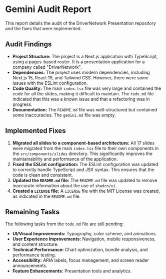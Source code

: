 
# Gemini Audit Report

This report details the audit of the DriverNetwork Presentation repository and the fixes that were implemented.

## Audit Findings

* **Project Structure:** The project is a Next.js application with TypeScript, using a pages-based router. It is a presentation application for a company called "DriverNetwork".
* **Dependencies:** The project uses modern dependencies, including Next.js 15, React 19, and Tailwind CSS. However, there were some issues with the ESLint configuration.
* **Code Quality:** The main `index.tsx` file was very large and contained the code for all the slides, making it difficult to maintain. The `todo.md` file indicated that this was a known issue and that a refactoring was in progress.
* **Documentation:** The `README.md` file was well-structured but contained some inaccuracies. The `gemini.md` file was empty.

## Implemented Fixes

1.  **Migrated all slides to a component-based architecture:** All 17 slides were migrated from the main `index.tsx` file to their own components in the `src/components/slides` directory. This significantly improves the maintainability and performance of the application.
2.  **Fixed the ESLint configuration:** The ESLint configuration was updated to correctly handle TypeScript and JSX syntax. This ensures that the code is clean and consistent.
3.  **Updated the `README.md` file:** The `README.md` file was updated to remove inaccurate information about the use of `shadcn/ui`.
4.  **Created a `LICENSE` file:** A `LICENSE` file with the MIT License was created, as indicated in the `README.md` file.

## Remaining Tasks

The following tasks from the `todo.md` file are still pending:

*   **UI/Visual Improvements:** Typography, color scheme, and animations.
*   **User Experience Improvements:** Navigation, mobile responsiveness, and content structure.
*   **Technical Performance:** Chart optimization, bundle analysis, and performance testing.
*   **Accessibility:** ARIA labels, focus management, and screen reader announcements.
*   **Feature Enhancements:** Presentation tools and analytics.
